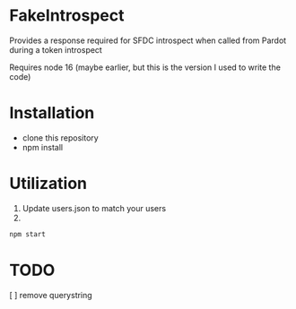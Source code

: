 # FakeIntrospect
Provides a response required for SFDC introspect when called from Pardot during a token introspect

Requires node 16 (maybe earlier, but this is the version I used to write the code)

# Installation
- clone this repository
- npm install
  
# Utilization
1. Update users.json to match your users
2. 
```bash
npm start
```


# TODO
[ ] remove querystring 

